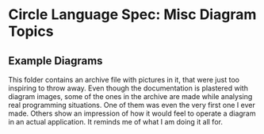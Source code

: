 ﻿Circle Language Spec: Misc Diagram Topics
=========================================

## **Example Diagrams**
This folder contains an archive file with pictures in it, that were just too inspiring to throw away. Even though the documentation is plastered with diagram images, some of the ones in the archive are made while analysing real programming situations. One of them was even the very first one I ever made. Others show an impression of how it would feel to operate a diagram in an actual application. It reminds me of what I am doing it all for.
